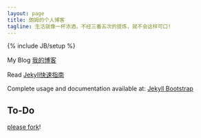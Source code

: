 ```yaml
---
layout: page
title: 朗姆的个人博客
tagline: 生活就像一杯浓酒，不经三番五次的提炼，就不会这样可口! 
---
```

{% include JB/setup %}

My Blog [我的博客](http://www.zhangyongle.com)

Read [Jekyll快速指南](http://jekyllbootstrap.com/usage/jekyll-quick-start.html)

Complete usage and documentation available at: [Jekyll Bootstrap](http://jekyllbootstrap.com)



## To-Do

[please fork](https://github.com/Damon1211)!


